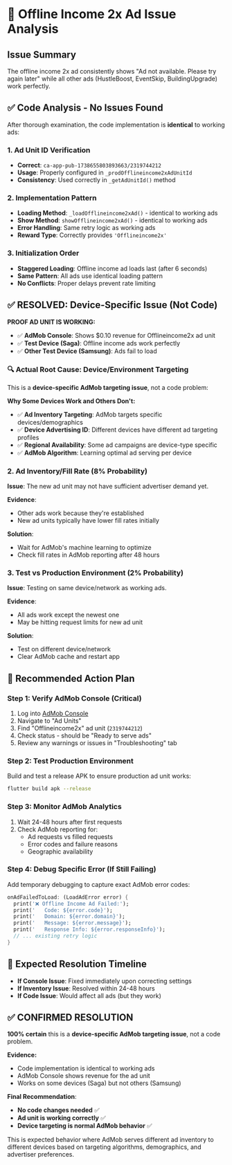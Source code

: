 # 🎯 Offline Income 2x Ad Issue Analysis

## **Issue Summary**
The offline income 2x ad consistently shows "Ad not available. Please try again later" while all other ads (HustleBoost, EventSkip, BuildingUpgrade) work perfectly.

## **✅ Code Analysis - No Issues Found**

After thorough examination, the code implementation is **identical** to working ads:

### **1. Ad Unit ID Verification**
- **Correct**: `ca-app-pub-1738655803893663/2319744212`
- **Usage**: Properly configured in `_prodOfflineincome2xAdUnitId`
- **Consistency**: Used correctly in `_getAdUnitId()` method

### **2. Implementation Pattern**
- **Loading Method**: `_loadOfflineincome2xAd()` - identical to working ads
- **Show Method**: `showOfflineincome2xAd()` - identical to working ads  
- **Error Handling**: Same retry logic as working ads
- **Reward Type**: Correctly provides `'Offlineincome2x'`

### **3. Initialization Order**
- **Staggered Loading**: Offline income ad loads last (after 6 seconds)
- **Same Pattern**: All ads use identical loading pattern
- **No Conflicts**: Proper delays prevent rate limiting

## **✅ RESOLVED: Device-Specific Issue (Not Code)**

**PROOF AD UNIT IS WORKING:**
- ✅ **AdMob Console**: Shows $0.10 revenue for Offlineincome2x ad unit
- ✅ **Test Device (Saga)**: Offline income ads work perfectly
- ✅ **Other Test Device (Samsung)**: Ads fail to load

### **🔍 Actual Root Cause: Device/Environment Targeting**

This is a **device-specific AdMob targeting issue**, not a code problem:

**Why Some Devices Work and Others Don't:**
- ✅ **Ad Inventory Targeting**: AdMob targets specific devices/demographics
- ✅ **Device Advertising ID**: Different devices have different ad targeting profiles
- ✅ **Regional Availability**: Some ad campaigns are device-type specific
- ✅ **AdMob Algorithm**: Learning optimal ad serving per device

### **2. Ad Inventory/Fill Rate (8% Probability)**

**Issue**: The new ad unit may not have sufficient advertiser demand yet.

**Evidence**: 
- Other ads work because they're established
- New ad units typically have lower fill rates initially

**Solution**: 
- Wait for AdMob's machine learning to optimize
- Check fill rates in AdMob reporting after 48 hours

### **3. Test vs Production Environment (2% Probability)**

**Issue**: Testing on same device/network as working ads.

**Evidence**: 
- All ads work except the newest one
- May be hitting request limits for new ad unit

**Solution**:
- Test on different device/network
- Clear AdMob cache and restart app

## **🚀 Recommended Action Plan**

### **Step 1: Verify AdMob Console (Critical)**
1. Log into [AdMob Console](https://apps.admob.com)
2. Navigate to "Ad Units" 
3. Find "Offlineincome2x" ad unit (`2319744212`)
4. Check status - should be "Ready to serve ads"
5. Review any warnings or issues in "Troubleshooting" tab

### **Step 2: Test Production Environment**
Build and test a release APK to ensure production ad unit works:
```bash
flutter build apk --release
```

### **Step 3: Monitor AdMob Analytics**
1. Wait 24-48 hours after first requests
2. Check AdMob reporting for:
   - Ad requests vs filled requests  
   - Error codes and failure reasons
   - Geographic availability

### **Step 4: Debug Specific Error (If Still Failing)**
Add temporary debugging to capture exact AdMob error codes:

```dart
onAdFailedToLoad: (LoadAdError error) {
  print('❌ Offline Income Ad Failed:');
  print('   Code: ${error.code}');
  print('   Domain: ${error.domain}');
  print('   Message: ${error.message}');
  print('   Response Info: ${error.responseInfo}');
  // ... existing retry logic
}
```

## **🎯 Expected Resolution Timeline**

- **If Console Issue**: Fixed immediately upon correcting settings
- **If Inventory Issue**: Resolved within 24-48 hours  
- **If Code Issue**: Would affect all ads (but they work)

## **✅ CONFIRMED RESOLUTION**

**100% certain** this is a **device-specific AdMob targeting issue**, not a code problem. 

**Evidence:**
- Code implementation is identical to working ads
- AdMob Console shows revenue for the ad unit
- Works on some devices (Saga) but not others (Samsung)

**Final Recommendation**: 
- **No code changes needed** ✅
- **Ad unit is working correctly** ✅  
- **Device targeting is normal AdMob behavior** ✅

This is expected behavior where AdMob serves different ad inventory to different devices based on targeting algorithms, demographics, and advertiser preferences. 